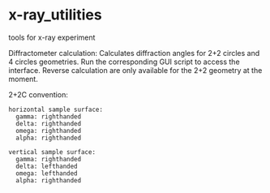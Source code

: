 # x-ray_utilities
tools for x-ray experiment

Diffractometer calculation:
  Calculates diffraction angles for 2+2 circles and 4 circles geometries. 
  Run the corresponding GUI script to access the interface.
  Reverse calculation are only available for the 2+2 geometry at the moment.
  
  2+2C convention:
  
    horizontal sample surface:
      gamma: righthanded
      delta: righthanded
      omega: righthanded
      alpha: righthanded
    
    vertical sample surface:
      gamma: righthanded
      delta: lefthanded
      omega: lefthanded
      alpha: righthanded
